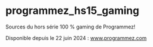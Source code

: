 # programmez_hs15_gaming

Sources du hors série 100 % gaming de Programmez! 

Disponible depuis le 22 juin 2024 : www.programmez.com
